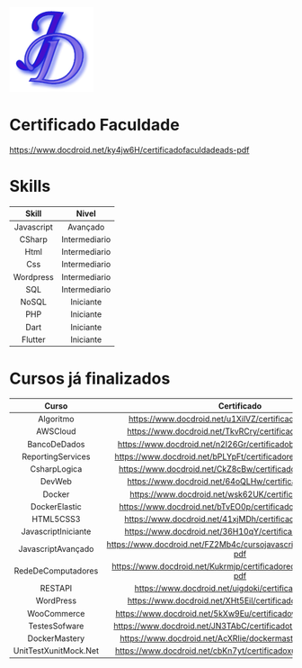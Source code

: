 [![Header](https://github.com/JoaoDiasDev/JoaoDiasDev/blob/main/logoX1.png "Header")](https://joaodiasdev.com/)

# Certificado Faculdade
https://www.docdroid.net/ky4jw6H/certificadofaculdadeads-pdf

# Skills

|   Skill    |     Nivel     |
| :--------: | :-----------: |
| Javascript | Avançado      |
|   CSharp   | Intermediario |
|    Html    | Intermediario |
|    Css     | Intermediario |
| Wordpress  | Intermediario |
|    SQL     | Intermediario |
|   NoSQL    |   Iniciante   |
|    PHP     |   Iniciante   |
|    Dart    |   Iniciante   |
|  Flutter   |   Iniciante   |

# Cursos já finalizados

|       Curso            |                            Certificado                                  |
| :---------------------:|:----------------------------------------------------------------------: |
|     Algoritmo          |     https://www.docdroid.net/u1XilVZ/certificadoalgoritmo-pdf           |
|      AWSCloud          |      https://www.docdroid.net/TkvRCry/certificadoawscloud-pdf           |
|    BancoDeDados        |    https://www.docdroid.net/n2I26Gr/certificadobancodedados-pdf         |
| ReportingServices      |  https://www.docdroid.net/bPLYpFt/certificadoreportingservice-pdf       |
|    CsharpLogica        |    https://www.docdroid.net/CkZ8cBw/certificadocsharplogica-pdf         |
|       DevWeb           |       https://www.docdroid.net/64oQLHw/certificadodevweb-pdf            |
|       Docker           |       https://www.docdroid.net/wsk62UK/certificadodocker-pdf            |
|   DockerElastic        |   https://www.docdroid.net/bTvEO0p/certificadodockerelastic-pdf         |
|     HTML5CSS3          |     https://www.docdroid.net/41xjMDh/certificadohtml5css3-pdf           |
| JavascriptIniciante    |      https://www.docdroid.net/36H10qY/certificadojavascript-pdf         |
| JavascriptAvançado     | https://www.docdroid.net/FZ2Mb4c/cursojavascriptavancadofullstack-pdf   |
| RedeDeComputadores     | https://www.docdroid.net/Kukrmjp/certificadorededecomputadores-pdf      |
|      RESTAPI           |      https://www.docdroid.net/uigdoki/certificadorestapi-pdf            |
|     WordPress          |     https://www.docdroid.net/XHt5Eil/certificadowordpress-pdf           |
|    WooCommerce         |    https://www.docdroid.net/5kXw9Eu/certificadowoocommerce-pdf          |
|    TestesSofware       |    https://www.docdroid.net/JN3TAbC/certificadotestessoftwares-pdf      |
|    DockerMastery       |    https://www.docdroid.net/AcXRIie/dockermasterycertificate-pdf        |
|  UnitTestXunitMock.Net |    https://www.docdroid.net/cbKn7yt/certificadoxunitmoqtestnet-pdf      |
